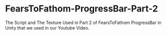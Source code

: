 # FearsToFathom-ProgressBar-Part-2
The Script and The Texture Used in Part 2 of FearsToFathom ProgressBar in Unity that we used in our Youtube Video.
